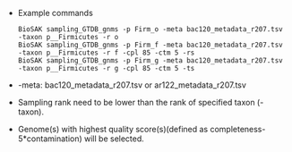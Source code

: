 + Example commands

      BioSAK sampling_GTDB_gnms -p Firm_o -meta bac120_metadata_r207.tsv -taxon p__Firmicutes -r o
      BioSAK sampling_GTDB_gnms -p Firm_f -meta bac120_metadata_r207.tsv -taxon p__Firmicutes -r f -cpl 85 -ctm 5 -rs
      BioSAK sampling_GTDB_gnms -p Firm_g -meta bac120_metadata_r207.tsv -taxon p__Firmicutes -r g -cpl 85 -ctm 5 -ts

+ -meta: bac120_metadata_r207.tsv or ar122_metadata_r207.tsv
+ Sampling rank need to be lower than the rank of specified taxon (-taxon).
+ Genome(s) with highest quality score(s)(defined as completeness-5*contamination) will be selected.
